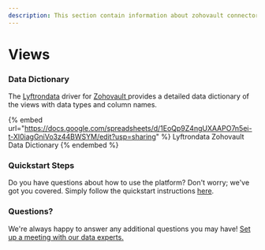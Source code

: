 ```yaml
---
description: This section contain information about zohovault connector views information
---
```


# Views

### Data Dictionary

The [Lyftrondata](https://www.lyftrondata.com/) driver for [Zohovault](https://www.lyftrondata.com/integration/Zohovault/)[ ](https://www.lyftrondata.com/integration/zohovault/)provides a detailed data dictionary of the views with data types and column names.

{% embed url="https://docs.google.com/spreadsheets/d/1EoQp9Z4ngUXAAPO7n5ei-t-Xl0iagGniVo3z44BWSYM/edit?usp=sharing" %}
Lyftrondata Zohovault Data Dictionary
{% endembed %}

### Quickstart Steps

Do you have questions about how to use the platform? Don't worry; we've got you covered. Simply follow the quickstart instructions [here](../../../../quickstart-steps.md).

### Questions? <a href="#questions" id="questions"></a>

We're always happy to answer any additional questions you may have! [Set up a meeting with our data experts.](https://www.lyftrondata.com/book-a-meeting/)


